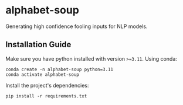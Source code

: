# alphabet-soup
Generating high confidence fooling inputs for NLP models.

## Installation Guide
Make sure you have python installed with version `>=3.11`. Using conda:
```shell
conda create -n alphabet-soup python=3.11
conda activate alphabet-soup
```
Install the project's dependencies:
```shell
pip install -r requirements.txt
```
